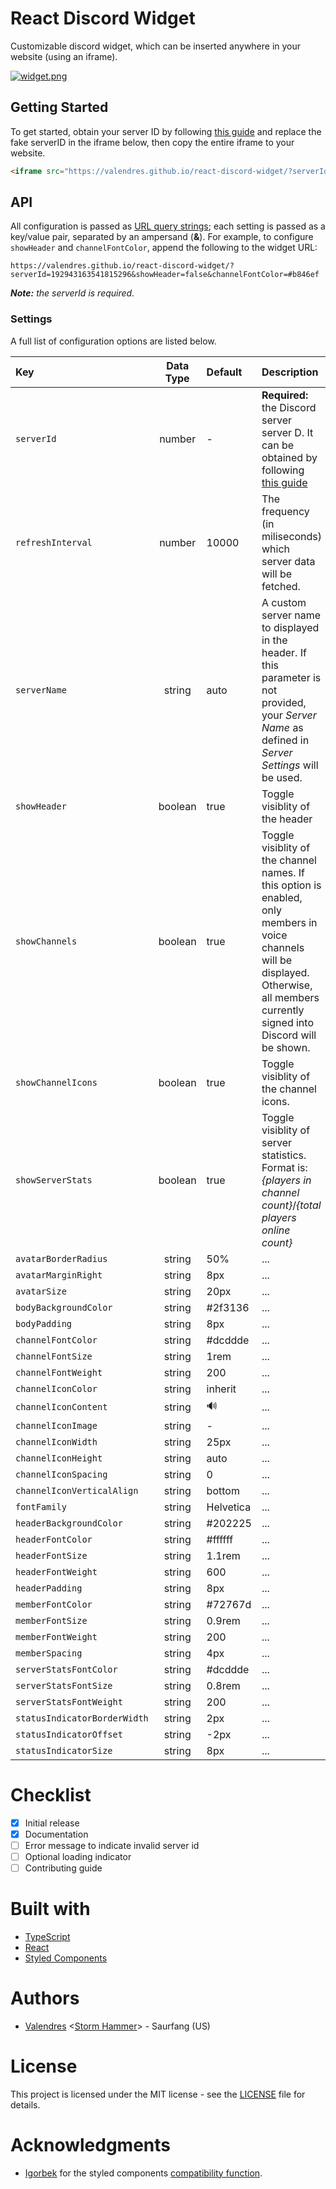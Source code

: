 # React Discord Widget
Customizable discord widget, which can be inserted anywhere in your website (using an iframe).

[![widget.png](https://s14.postimg.org/c9ujjev8x/widget.png)](https://postimg.org/image/giz9lkyi5/)
## Getting Started
To get started, obtain your server ID by following [this guide](https://support.discordapp.com/hc/en-us/articles/206346498-Where-can-I-find-my-User-Server-Message-ID-) and replace the fake serverID in the iframe below, then copy the entire iframe to your website.


```html
<iframe src="https://valendres.github.io/react-discord-widget/?serverId=00000000" width="260" height="300" allowtransparency="true" frameborder="0"></iframe>
```
## API
All configuration is passed as [URL query strings](http://wiki.marketruler.com/What_is_the_correct_syntax_for_query_strings%3F); each setting is passed as a key/value pair, separated by an ampersand (**&**). For example, to configure `showHeader` and `channelFontColor`, append the following to the widget URL:

```
https://valendres.github.io/react-discord-widget/?serverId=192943163541815296&showHeader=false&channelFontColor=#b846ef
```

_**Note:** the serverId is required._

### Settings
A full list of configuration options are listed below.

| Key | Data Type | Default | Description |
| :--- | :---: | :--- | :--- |
| `serverId` | number | - | **Required:** the Discord server server  D. It can be obtained by following [this guide](https://support.discordapp.com/hc/en-us/articles/206346498-Where-can-I-find-my-User-Server-Message-ID-) |
| `refreshInterval` | number | 10000 | The frequency (in miliseconds) which server data will be fetched. |
| `serverName` | string | auto | A custom server name to displayed in the header. If this parameter is not provided, your _Server Name_ as defined in _Server Settings_ will be used. |
| `showHeader` | boolean | true | Toggle visiblity of the header |
| `showChannels` | boolean | true | Toggle visiblity of the channel names. If this option is enabled, only members in voice channels will be displayed. Otherwise, all members currently signed into Discord will be shown. |
| `showChannelIcons` | boolean | true | Toggle visiblity of the channel icons. |
| `showServerStats` | boolean | true | Toggle visiblity of server statistics. Format is: _{players in channel count}_/_{total players online count}_|
| `avatarBorderRadius` | string | 50% | ... |
| `avatarMarginRight` | string | 8px | ... |
| `avatarSize` | string | 20px | ... |
| `bodyBackgroundColor` | string | #2f3136 | ... |
| `bodyPadding` | string | 8px | ... |
| `channelFontColor` | string | #dcddde | ... |
| `channelFontSize` | string | 1rem | ... |
| `channelFontWeight` | string | 200 | ... |
| `channelIconColor` | string | inherit | ... |
| `channelIconContent` | string | 🔊 | ... |
| `channelIconImage` | string | - | ... |
| `channelIconWidth` | string | 25px | ... |
| `channelIconHeight` | string | auto | ... |
| `channelIconSpacing` | string | 0 | ... |
| `channelIconVerticalAlign` | string | bottom | ... |
| `fontFamily` | string | Helvetica | ... |
| `headerBackgroundColor` | string | #202225 | ... |
| `headerFontColor` | string | #ffffff | ... |
| `headerFontSize` | string | 1.1rem | ... |
| `headerFontWeight` | string | 600 | ... |
| `headerPadding` | string | 8px | ... |
| `memberFontColor` | string | #72767d | ... |
| `memberFontSize` | string | 0.9rem | ... |
| `memberFontWeight` | string | 200 | ... |
| `memberSpacing` | string | 4px | ... |
| `serverStatsFontColor` | string | #dcddde | ... |
| `serverStatsFontSize` | string | 0.8rem | ... |
| `serverStatsFontWeight` | string | 200 | ... |
| `statusIndicatorBorderWidth` | string | 2px | ... |
| `statusIndicatorOffset` | string | -2px | ... |
| `statusIndicatorSize` | string | 8px | ... |

# Checklist
- [x] Initial release
- [x] Documentation
- [ ] Error message to indicate invalid server id
- [ ] Optional loading indicator
- [ ] Contributing guide

# Built with
* [TypeScript](https://github.com/Microsoft/TypeScript)
* [React](https://github.com/facebook/react)
* [Styled Components](https://github.com/styled-components/styled-components)

# Authors
* [Valendres](https://www.wowprogress.com/character/us/saurfang/Valendres) <[Storm Hammer](http://www.storm-hammer.net/)> - Saurfang (US)

# License
This project is licensed under the MIT license - see the [LICENSE](LICENSE) file for details.

# Acknowledgments
* [Igorbek](https://github.com/Igorbek) for the styled components [compatibility function](https://github.com/styled-components/styled-components/issues/630#issuecomment-317277803).